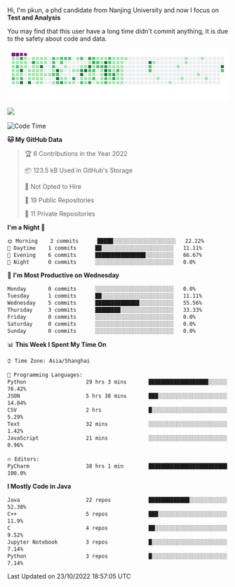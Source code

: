 Hi, I'm pkun, a phd candidate from Nanjing University and now I focus on **Test and Analysis**

You may find that this user have a long time didn't commit anything, it is due to the safety about code and data.

![](https://github.com/pppppkun/pppppkun/blob/output/github-snake.gif)

![](https://komarev.com/ghpvc/?username=pppppkun)
<!--START_SECTION:waka-->
![Code Time](http://img.shields.io/badge/Code%20Time-1%2C496%20hrs%2025%20mins-blue)

**🐱 My GitHub Data** 

> 🏆 6 Contributions in the Year 2022
 > 
> 📦 123.5 kB Used in GitHub's Storage 
 > 
> 🚫 Not Opted to Hire
 > 
> 📜 19 Public Repositories 
 > 
> 🔑 11 Private Repositories  
 > 
**I'm a Night 🦉** 

```text
🌞 Morning    2 commits      █████░░░░░░░░░░░░░░░░░░░░   22.22% 
🌆 Daytime    1 commits      ██░░░░░░░░░░░░░░░░░░░░░░░   11.11% 
🌃 Evening    6 commits      ████████████████░░░░░░░░░   66.67% 
🌙 Night      0 commits      ░░░░░░░░░░░░░░░░░░░░░░░░░   0.0%

```
📅 **I'm Most Productive on Wednesday** 

```text
Monday       0 commits      ░░░░░░░░░░░░░░░░░░░░░░░░░   0.0% 
Tuesday      1 commits      ██░░░░░░░░░░░░░░░░░░░░░░░   11.11% 
Wednesday    5 commits      ██████████████░░░░░░░░░░░   55.56% 
Thursday     3 commits      ████████░░░░░░░░░░░░░░░░░   33.33% 
Friday       0 commits      ░░░░░░░░░░░░░░░░░░░░░░░░░   0.0% 
Saturday     0 commits      ░░░░░░░░░░░░░░░░░░░░░░░░░   0.0% 
Sunday       0 commits      ░░░░░░░░░░░░░░░░░░░░░░░░░   0.0%

```


📊 **This Week I Spent My Time On** 

```text
⌚︎ Time Zone: Asia/Shanghai

💬 Programming Languages: 
Python                   29 hrs 3 mins       ███████████████████░░░░░░   76.42% 
JSON                     5 hrs 38 mins       ███░░░░░░░░░░░░░░░░░░░░░░   14.84% 
CSV                      2 hrs               █░░░░░░░░░░░░░░░░░░░░░░░░   5.29% 
Text                     32 mins             ░░░░░░░░░░░░░░░░░░░░░░░░░   1.42% 
JavaScript               21 mins             ░░░░░░░░░░░░░░░░░░░░░░░░░   0.96%

🔥 Editors: 
PyCharm                  38 hrs 1 min        █████████████████████████   100.0%

```

**I Mostly Code in Java** 

```text
Java                     22 repos            █████████████░░░░░░░░░░░░   52.38% 
C++                      5 repos             ███░░░░░░░░░░░░░░░░░░░░░░   11.9% 
C                        4 repos             ██░░░░░░░░░░░░░░░░░░░░░░░   9.52% 
Jupyter Notebook         3 repos             █░░░░░░░░░░░░░░░░░░░░░░░░   7.14% 
Python                   3 repos             █░░░░░░░░░░░░░░░░░░░░░░░░   7.14%

```



 Last Updated on 23/10/2022 18:57:05 UTC
<!--END_SECTION:waka-->
